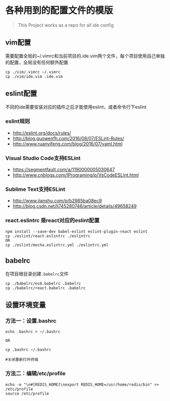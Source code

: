 # 各种用到的配置文件的模版

> This Project works as a repo for all ide config

## vim配置
需要配置全局的~/.vimrc和当前项目的.ide.vim两个文件，每个项目使用自己单独的配置，全局没有任何额外配置
```
cp ./vim/.vimrc ~/.vimrc
cp ./vim/ide.vim .ide.vim
```

## eslint配置
不同的ide需要安装对应的插件之后才能使用eslint，或者命令行下eslint

### eslint规则
 - http://eslint.org/docs/rules/
 - http://blog.guowenfh.com/2016/08/07/ESLint-Rules/
 - http://www.ruanyifeng.com/blog/2016/07/yaml.html


### Visual Studio Code支持ESLint
 - https://segmentfault.com/a/1190000005030647
 - http://www.cnblogs.com/IPrograming/p/VsCodeESLint.html

### Sublime Text支持ESLint
 - http://www.jianshu.com/p/b2985ba08ec9
 - http://blog.csdn.net/lj745280746/article/details/49658249

### react.eslintrc 是react对应的eslint配置

```
npm install --save-dev babel-eslint eslint-plugin-react eslint
cp ./eslint/react.eslintrc ./eslintrc
OR
cp ./eslint/mocha.eslintrc.yml ./eslintrc.yml
```

## babelrc
在项目根目录创建`.babelrc`文件
```
cp ./babelrc/es6.babelrc .babelrc
cp ./babelrc/react.babelrc .babelrc
```

## 设置环境变量

### 方法一：设置.bashrc
```
echo .bashrc > ~/.bashrc

OR

cp .bashrc ~/.bashrc

#关闭重新打开终端
```

### 方法二：编辑/etc/profile
```
echo -e "\n#[REDIS_HOME]\nexport REDIS_HOME=/usr/home/redis/bin" >> /etc/profile
source /etc/profile
```


